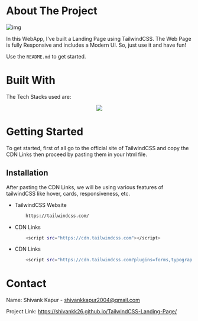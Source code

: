 <!-- ABOUT THE PROJECT -->
# About The Project
![img](https://github.com/ShivankK26/TailwindCSS-Landing-Page/assets/115289871/fcc74a78-e9db-478e-bc4a-bdab45ecf5c9)




In this WebApp, I've built a Landing Page using TailwindCSS. The Web Page is fully Responsive and includes a Modern UI. So, just use it and have fun!

Use the `README.md` to get started.



<!-- BUILT WITH -->
# Built With

The Tech Stacks used are:

<div align="center">
<a href="https://skillicons.dev">
    <img src="https://skillicons.dev/icons?i=html,css,tailwindcss" />
</a>
</div>



<!-- GETTING STARTED -->
# Getting Started
To get started, first of all go to the official site of TailwindCSS and copy the CDN Links then proceed by pasting them in your html file.

## Installation
After pasting the CDN Links, we will be using various features of tailwindCSS like hover, cards, responsiveness, etc.

* TailwindCSS Website

  ```sh
      https://tailwindcss.com/
  ```
  
* CDN Links

  ```sh
      <script src="https://cdn.tailwindcss.com"></script>
  ```
  
* CDN Links

  ```sh
      <script src="https://cdn.tailwindcss.com?plugins=forms,typography,aspect-ratio,line-clamp"></script>
  ```
  
<!-- CONTACT -->
# Contact

Name: Shivank Kapur - shivankkapur2004@gmail.com

Project Link: https://shivankk26.github.io/TailwindCSS-Landing-Page/
